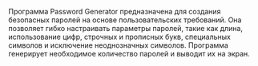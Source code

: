 Программа Password Generator предназначена для создания безопасных паролей на основе пользовательских требований. 
Она позволяет гибко настраивать параметры паролей, такие как длина, использование цифр, строчных и прописных букв, специальных символов и исключение неоднозначных символов. 
Программа генерирует необходимое количество паролей и выводит их на экран.
